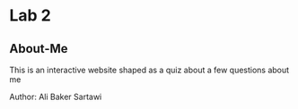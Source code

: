 # Lab 2

## About-Me

This is an interactive website shaped as a quiz about a few questions about me

Author: Ali Baker Sartawi